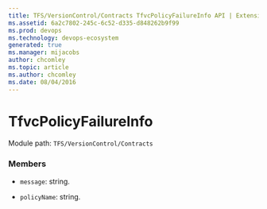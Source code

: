 ```yaml
---
title: TFS/VersionControl/Contracts TfvcPolicyFailureInfo API | Extensions for Azure DevOps Services
ms.assetid: 6a2c7802-245c-6c52-d335-d848262b9f99
ms.prod: devops
ms.technology: devops-ecosystem
generated: true
ms.manager: mijacobs
author: chcomley
ms.topic: article
ms.author: chcomley
ms.date: 08/04/2016
---
```


# TfvcPolicyFailureInfo

Module path: `TFS/VersionControl/Contracts`


### Members

* `message`: string. 

* `policyName`: string. 

